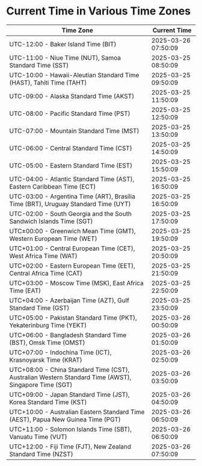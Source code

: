 # Current Time in Various Time Zones

| Time Zone | Current Time |
|-----------|--------------|
| UTC-12:00 - Baker Island Time (BIT) | 2025-03-26 07:50:09 |
| UTC-11:00 - Niue Time (NUT), Samoa Standard Time (SST) | 2025-03-25 08:50:09 |
| UTC-10:00 - Hawaii-Aleutian Standard Time (HAST), Tahiti Time (TAHT) | 2025-03-25 09:50:09 |
| UTC-09:00 - Alaska Standard Time (AKST) | 2025-03-25 11:50:09 |
| UTC-08:00 - Pacific Standard Time (PST) | 2025-03-25 12:50:09 |
| UTC-07:00 - Mountain Standard Time (MST) | 2025-03-25 13:50:09 |
| UTC-06:00 - Central Standard Time (CST) | 2025-03-25 14:50:09 |
| UTC-05:00 - Eastern Standard Time (EST) | 2025-03-25 15:50:09 |
| UTC-04:00 - Atlantic Standard Time (AST), Eastern Caribbean Time (ECT) | 2025-03-25 16:50:09 |
| UTC-03:00 - Argentina Time (ART), Brasília Time (BRT), Uruguay Standard Time (UYT) | 2025-03-25 16:50:09 |
| UTC-02:00 - South Georgia and the South Sandwich Islands Time (SGT) | 2025-03-25 17:50:09 |
| UTC±00:00 - Greenwich Mean Time (GMT), Western European Time (WET) | 2025-03-25 19:50:09 |
| UTC+01:00 - Central European Time (CET), West Africa Time (WAT) | 2025-03-25 20:50:09 |
| UTC+02:00 - Eastern European Time (EET), Central Africa Time (CAT) | 2025-03-25 21:50:09 |
| UTC+03:00 - Moscow Time (MSK), East Africa Time (EAT) | 2025-03-25 22:50:09 |
| UTC+04:00 - Azerbaijan Time (AZT), Gulf Standard Time (GST) | 2025-03-25 23:50:09 |
| UTC+05:00 - Pakistan Standard Time (PKT), Yekaterinburg Time (YEKT) | 2025-03-26 00:50:09 |
| UTC+06:00 - Bangladesh Standard Time (BST), Omsk Time (OMST) | 2025-03-26 01:50:09 |
| UTC+07:00 - Indochina Time (ICT), Krasnoyarsk Time (KRAT) | 2025-03-26 02:50:09 |
| UTC+08:00 - China Standard Time (CST), Australian Western Standard Time (AWST), Singapore Time (SGT) | 2025-03-26 03:50:09 |
| UTC+09:00 - Japan Standard Time (JST), Korea Standard Time (KST) | 2025-03-26 04:50:09 |
| UTC+10:00 - Australian Eastern Standard Time (AEST), Papua New Guinea Time (PGT) | 2025-03-26 06:50:09 |
| UTC+11:00 - Solomon Islands Time (SBT), Vanuatu Time (VUT) | 2025-03-26 06:50:09 |
| UTC+12:00 - Fiji Time (FJT), New Zealand Standard Time (NZST) | 2025-03-26 07:50:09 |
